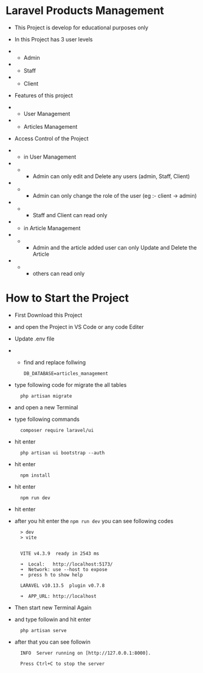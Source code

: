 # Laravel Products Management

- This Project is develop for educational purposes only
- In this Project has 3 user levels
- - Admin
- - Staff
- - Client

- Features of this project
- - User Management
- - Articles Management

- Access Control of the Project
- - in User Management
- - - Admin can only edit and Delete any users (admin, Staff, Client)
- - - Admin can only change the role of the user (eg :- client -> admin)
- - - Staff and Client can read only

- - in Article Management
- - - Admin and the article added user can only Update and Delete the Article
- - - others can read only

# How to Start the Project

- First Download this Project
- and open the Project in VS Code or any code Editer

- Update .env file
- - find and replace follwing

        DB_DATABASE=articles_management
    
- type following code for migrate the all tables

        php artisan migrate

- and open a new Terminal 

- type following commands
        
        composer require laravel/ui

- hit enter
 
        php artisan ui bootstrap --auth
        
- hit enter
 
        npm install
        
- hit enter
 
        npm run dev
        
- hit enter
 
- after you hit enter the `npm run dev` you can see following codes 

        > dev 
        > vite


        VITE v4.3.9  ready in 2543 ms

        ➜  Local:   http://localhost:5173/
        ➜  Network: use --host to expose
        ➜  press h to show help

        LARAVEL v10.13.5  plugin v0.7.8

        ➜  APP_URL: http://localhost


- Then start new Terminal Again
- and type followin and hit enter

        php artisan serve

- after that you can see followin


        INFO  Server running on [http://127.0.0.1:8000].  

        Press Ctrl+C to stop the server